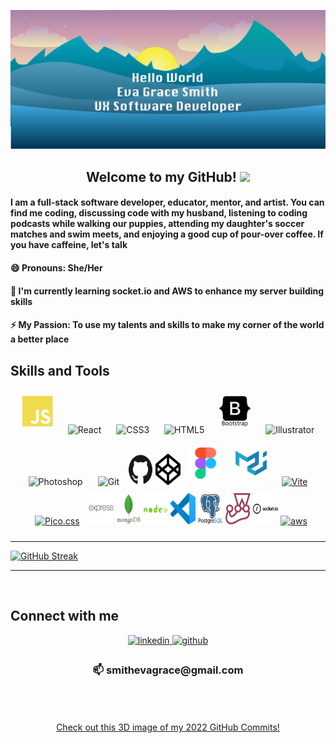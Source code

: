 [![MasterHead](img/githubEvaGrace.jpg)](https://github.com/EvaGraceSmith/EvaGraceSmith.git)

<!-- ### Hi there, I'm Eva Grace!  -->
<h2 align="center">Welcome to my GitHub! <img src="https://raw.githubusercontent.com/MartinHeinz/MartinHeinz/master/wave.gif" width="30px"></h2>

#### I am a full-stack software developer, educator, mentor, and artist. You can find me coding, discussing code with my husband, listening to coding podcasts while walking our puppies, attending my daughter's soccer matches and swim meets, and enjoying a good cup of pour-over coffee. If you have caffeine, let's talk

#### 😄 Pronouns: She/Her

#### 🌱 I'm currently learning socket.io and AWS to enhance my server building skills

#### ⚡ My Passion: To use my talents and skills to make my corner of the world a better place

<!-- #### 💻 Check out these two Web Pages that I built and am most proud of:

     <h2>Holiday Helpers</h2>
<a href="https://holidayhelpers.github.io/holiday-helpers" target="_blank" rel="noreferrer">
     <h2>Odd Duck</h2>
     <a href="https://evagracesmith.github.io/odd-duck" target="_blank" rel="noreferrer"> -->

<!-- [Dev Portfolio](https://.github.io/) || [Artist Site](https://www..com/) -->

## Skills and Tools  

<div align="center">  
<img style="margin: 10px" src="https://raw.githubusercontent.com/devicons/devicon/master/icons/javascript/javascript-plain.svg" alt="JavaScript" height="50" />  
<img style="margin: 10px" src="https://profilinator.rishav.dev/skills-assets/react-original-wordmark.svg" alt="React" height="50" />
<img style="margin: 10px" src="https://profilinator.rishav.dev/skills-assets/css3-original-wordmark.svg" alt="CSS3" height="50" />  
<img style="margin: 10px" src="https://profilinator.rishav.dev/skills-assets/html5-original-wordmark.svg" alt="HTML5" height="50" />  
<img style="margin: 10px" src="https://raw.githubusercontent.com/devicons/devicon/master/icons/bootstrap/bootstrap-plain-wordmark.svg" alt="Bootstrap" height="50" />  
<!-- <img style="margin: 10px" src="https://profilinator.rishav.dev/skills-assets/csharp-original.svg" alt="C#" height="50" />   -->
<!-- <img style="margin: 10px" src="https://profilinator.rishav.dev/skills-assets/dot-net-original-wordmark.svg" alt=".NET" height="50" />   -->
<!-- <img style="margin: 10px" src="https://profilinator.rishav.dev/skills-assets/java-original-wordmark.svg" alt="Java" height="50" />   -->
<!-- <img style="margin: 10px" src="https://profilinator.rishav.dev/skills-assets/kotlinlang-icon.svg" alt="Kotlin" height="50" />   -->
<!-- <img style="margin: 10px" src="https://profilinator.rishav.dev/skills-assets/android-original-wordmark.svg" alt="Android" height="50" />   -->
<img style="margin: 10px" src="https://profilinator.rishav.dev/skills-assets/adobe_illustrator-icon.svg" alt="Illustrator" height="50" />  
<img style="margin: 10px" src="https://profilinator.rishav.dev/skills-assets/photoshop-plain.svg" alt="Photoshop" height="50" />  
<img style="margin: 10px" src="https://profilinator.rishav.dev/skills-assets/git-scm-icon.svg" alt="Git" height="50" />  
      <a href="https://www.github.com/" target="_blank" rel="noreferrer">
   <img src="https://raw.githubusercontent.com/devicons/devicon/master/icons/github/github-original.svg" alt="github" width="40" height="50"/></a>
    <a href="https://www.codepen.com/" target="_blank" rel="noreferrer">
   <img src="https://raw.githubusercontent.com/devicons/devicon/master/icons/codepen/codepen-plain.svg" alt="codepen" width="40" height="50"/></a>
   <a href="https://www.figma.com/" target="_blank" rel="noreferrer">
   <img style="margin: 10px" src="https://raw.githubusercontent.com/devicons/devicon/master/icons/figma/figma-original.svg" alt="Figma" height="50" /></a>
<a href="https://mui.com/" target="_blank" rel="noreferrer">
<img style="margin: 10px" src="https://raw.githubusercontent.com/devicons/devicon/master/icons/materialui/materialui-original.svg" alt="Material UI" height="50" /></a>
<a href="https://vitejs.dev/" target="_blank" rel="noreferrer">
<img style="margin: 10px" src="https://vitejs.dev/logo.svg" alt="Vite" height="50" /></a>
<a href="https://picocss.com/" target="_blank" rel="noreferrer">
<img style="margin: 10px" src="https://picocss.com/img/logo.svg" alt="Pico.css" height="50" /></a>
   <a href="https://expressjs.com" target="_blank" rel="noreferrer">
   <img src="https://raw.githubusercontent.com/devicons/devicon/master/icons/express/express-original-wordmark.svg" alt="express" width="40" height="50"/></a>
   <a href="https://www.mongodb.com/" target="_blank" rel="noreferrer">
   <img src="https://raw.githubusercontent.com/devicons/devicon/master/icons/mongodb/mongodb-original-wordmark.svg" alt="mongodb" width="40" height="50"/></a>
    <a href="https://www.nodejs.org/" target="_blank" rel="noreferrer">
<img src="https://raw.githubusercontent.com/devicons/devicon/master/icons/nodejs/nodejs-plain-wordmark.svg" alt="node.js" width="40" height="50"/></a>
    <a href="https://code.visualstudio.com/" target="_blank" rel="noreferrer">
<img src="https://raw.githubusercontent.com/devicons/devicon/master/icons/vscode/vscode-original.svg" alt="vscode" width="40" height="50"/></a>
    <a href="https://www.postgresql.org/" target="_blank" rel="noreferrer">
<img src="https://raw.githubusercontent.com/devicons/devicon/master/icons/postgresql/postgresql-original-wordmark.svg" alt="postgresql" width="40" height="50"/></a>
    <a href="https://jestjs.io/" target="_blank" rel="noreferrer">
<img src="https://raw.githubusercontent.com/devicons/devicon/master/icons/jest/jest-plain.svg" alt="jest" width="40" height="50"/></a>
    <a href="https://socket.io/" target="_blank" rel="noreferrer">
<img src="https://raw.githubusercontent.com/devicons/devicon/master/icons/socketio/socketio-original-wordmark.svg" alt="socketio" width="40" height="50"/></a>
    <a href="https://aws.amazon.com/" target="_blank" rel="noreferrer">
<img src="https://d3c9ouasuy8pg6.cloudfront.net/dist/images/aws-logo-light_2a8d69e93c95850234f1c278e70f7ddb.png" alt="aws" width="50" height="40"/></a>

<!-- <a href="https://trello.com/" target="_blank" rel="noreferrer">
<img src="https://github.com/devicons/devicon/blob/master/icons/trello/trello-plain.svg" alt="trello" width="40" height="50"/></a> -->

</div>  

___


[![GitHub Streak](https://streak-stats.demolab.com/?user=EvaGraceSmith)](https://git.io/streak-stats)


___

<br/>  

## Connect with me  

<div align="center"><a href="https://www.linkedin.com/in/eva-grace-smith-99661125b/" target="_blank">
<img src=https://img.shields.io/badge/linkedin-%231E77B5.svg?&style=for-the-badge&logo=linkedin&logoColor=white alt=linkedin style="margin-bottom: 5px;" />
</a>  
<a href="https://github.com/EvaGraceSmith" target="_blank">
<img src=https://img.shields.io/badge/github-%2324292e.svg?&style=for-the-badge&logo=github&logoColor=white alt=github style="margin-bottom: 5px;" />
</a>
 <h3 align="center">📫 smithevagrace@gmail.com </h3>
<br>
<br>
<br>
<a href="https://skyline.github.com/evagracesmith/2022">Check out this 3D image of my 2022 GitHub Commits!</a>

<!--
**EvaGraceSmith/EvaGraceSmith** is a ✨ _special_ ✨ repository because its `README.md` (this file) appears on your GitHub profile.

Here are some ideas to get you started:

- 🔭 I’m currently working on ...
- 🌱 I’m currently learning ...
- 👯 I’m looking to collaborate on ...
- 🤔 I’m looking for help with ...
- 💬 Ask me about ...
- 📫 How to reach me: ...
- 😄 Pronouns: ...
- ⚡ Fun fact: ...
-->
